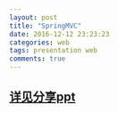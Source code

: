 ```yaml
---
layout: post
title: "SpringMVC"
date: 2016-12-12 23:23:23
categories: web
tags: presentation web
comments: true
---
```


## [详见分享ppt](/resources/presentation/SpringMVCIntroduce.pdf)
